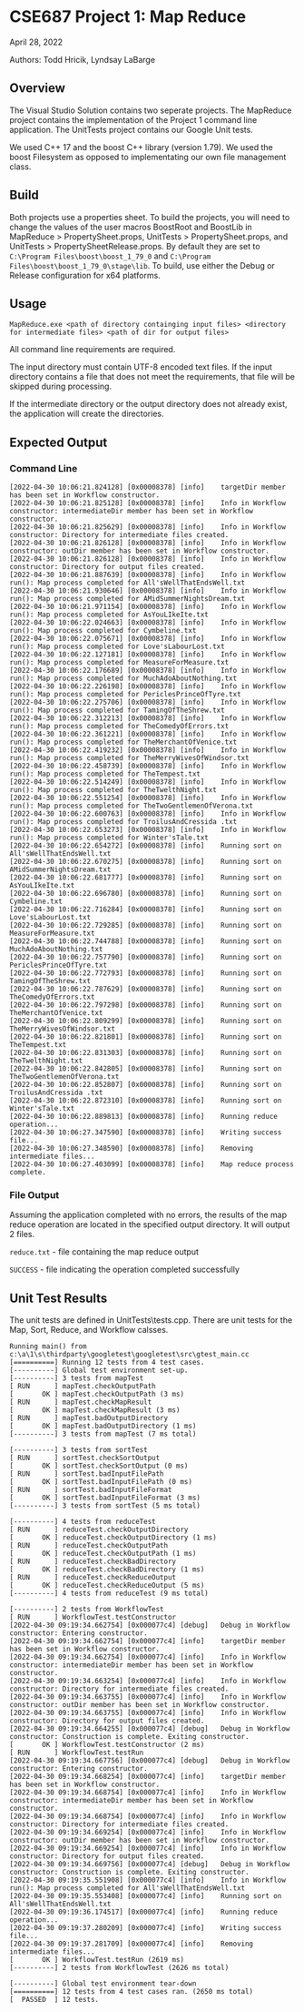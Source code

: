 # CSE687 Project 1: Map Reduce
April 28, 2022

Authors: Todd Hricik, Lyndsay LaBarge

## Overview
The Visual Studio Solution contains two seperate projects. The MapReduce project contains the implementation of the Project 1 command line application. The UnitTests project contains our Google Unit tests.

We used C++ 17 and the boost C++ library (version 1.79). We used the boost Filesystem as opposed to implementating our own file management class.

## Build
Both projects use a properties sheet. To build the projects, you will need to change the values of the user macros BoostRoot and BoostLib in MapReduce > PropertySheet.props, UnitTests > PropertySheet.props, and UnitTests > PropertySheetRelease.props. By default they are set to `C:\Program Files\boost\boost_1_79_0` and `C:\Program Files\boost\boost_1_79_0\stage\lib`. To build, use either the Debug or Release configuration for x64 platforms.

## Usage
```
MapReduce.exe <path of directory containging input files> <directory for intermediate files> <path of dir for output files>
```
All command line requirements are required. 

The input directory must contain UTF-8 encoded text files. If the input directory contains a file that does not meet the requirements, that file will be skipped during processing.

If the intermediate directory or the output directory does not already exist, the application will create the directories.

## Expected Output
### Command Line
```
[2022-04-30 10:06:21.824128] [0x00008378] [info]    targetDir member has been set in Workflow constructor.
[2022-04-30 10:06:21.825128] [0x00008378] [info]    Info in Workflow constructor: intermediateDir member has been set in Workflow constructor.
[2022-04-30 10:06:21.825629] [0x00008378] [info]    Info in Workflow constructor: Directory for intermediate files created.
[2022-04-30 10:06:21.826128] [0x00008378] [info]    Info in Workflow constructor: outDir member has been set in Workflow constructor.
[2022-04-30 10:06:21.826128] [0x00008378] [info]    Info in Workflow constructor: Directory for output files created.
[2022-04-30 10:06:21.887639] [0x00008378] [info]    Info in Workflow run(): Map process completed for All'sWellThatEndsWell.txt
[2022-04-30 10:06:21.930646] [0x00008378] [info]    Info in Workflow run(): Map process completed for AMidSummerNightsDream.txt
[2022-04-30 10:06:21.971154] [0x00008378] [info]    Info in Workflow run(): Map process completed for AsYouLIkeIte.txt
[2022-04-30 10:06:22.024663] [0x00008378] [info]    Info in Workflow run(): Map process completed for Cymbeline.txt
[2022-04-30 10:06:22.075671] [0x00008378] [info]    Info in Workflow run(): Map process completed for Love'sLabourLost.txt
[2022-04-30 10:06:22.127181] [0x00008378] [info]    Info in Workflow run(): Map process completed for MeasureForMeasure.txt
[2022-04-30 10:06:22.176689] [0x00008378] [info]    Info in Workflow run(): Map process completed for MuchAdoAboutNothing.txt
[2022-04-30 10:06:22.226198] [0x00008378] [info]    Info in Workflow run(): Map process completed for PericlesPrinceOfTyre.txt
[2022-04-30 10:06:22.275706] [0x00008378] [info]    Info in Workflow run(): Map process completed for TamingOfTheShrew.txt
[2022-04-30 10:06:22.312213] [0x00008378] [info]    Info in Workflow run(): Map process completed for TheComedyOfErrors.txt
[2022-04-30 10:06:22.361221] [0x00008378] [info]    Info in Workflow run(): Map process completed for TheMerchantOfVenice.txt
[2022-04-30 10:06:22.419232] [0x00008378] [info]    Info in Workflow run(): Map process completed for TheMerryWivesOfWindsor.txt
[2022-04-30 10:06:22.458739] [0x00008378] [info]    Info in Workflow run(): Map process completed for TheTempest.txt
[2022-04-30 10:06:22.514249] [0x00008378] [info]    Info in Workflow run(): Map process completed for TheTwelthNight.txt
[2022-04-30 10:06:22.551254] [0x00008378] [info]    Info in Workflow run(): Map process completed for TheTwoGentlemenOfVerona.txt
[2022-04-30 10:06:22.600763] [0x00008378] [info]    Info in Workflow run(): Map process completed for TroilusAndCressida .txt
[2022-04-30 10:06:22.653273] [0x00008378] [info]    Info in Workflow run(): Map process completed for Winter'sTale.txt
[2022-04-30 10:06:22.654272] [0x00008378] [info]    Running sort on All'sWellThatEndsWell.txt
[2022-04-30 10:06:22.670275] [0x00008378] [info]    Running sort on AMidSummerNightsDream.txt
[2022-04-30 10:06:22.681777] [0x00008378] [info]    Running sort on AsYouLIkeIte.txt
[2022-04-30 10:06:22.696780] [0x00008378] [info]    Running sort on Cymbeline.txt
[2022-04-30 10:06:22.716284] [0x00008378] [info]    Running sort on Love'sLabourLost.txt
[2022-04-30 10:06:22.729285] [0x00008378] [info]    Running sort on MeasureForMeasure.txt
[2022-04-30 10:06:22.744788] [0x00008378] [info]    Running sort on MuchAdoAboutNothing.txt
[2022-04-30 10:06:22.757790] [0x00008378] [info]    Running sort on PericlesPrinceOfTyre.txt
[2022-04-30 10:06:22.772793] [0x00008378] [info]    Running sort on TamingOfTheShrew.txt
[2022-04-30 10:06:22.787629] [0x00008378] [info]    Running sort on TheComedyOfErrors.txt
[2022-04-30 10:06:22.797298] [0x00008378] [info]    Running sort on TheMerchantOfVenice.txt
[2022-04-30 10:06:22.809299] [0x00008378] [info]    Running sort on TheMerryWivesOfWindsor.txt
[2022-04-30 10:06:22.821801] [0x00008378] [info]    Running sort on TheTempest.txt
[2022-04-30 10:06:22.831303] [0x00008378] [info]    Running sort on TheTwelthNight.txt
[2022-04-30 10:06:22.842805] [0x00008378] [info]    Running sort on TheTwoGentlemenOfVerona.txt
[2022-04-30 10:06:22.852807] [0x00008378] [info]    Running sort on TroilusAndCressida .txt
[2022-04-30 10:06:22.872310] [0x00008378] [info]    Running sort on Winter'sTale.txt
[2022-04-30 10:06:22.889813] [0x00008378] [info]    Running reduce operation...
[2022-04-30 10:06:27.347590] [0x00008378] [info]    Writing success file...
[2022-04-30 10:06:27.348590] [0x00008378] [info]    Removing intermediate files...
[2022-04-30 10:06:27.403099] [0x00008378] [info]    Map reduce process complete.
```

### File Output
Assuming the application completed with no errors, the results of the map reduce operation are located in the specified output directory. It will output 2 files.

`reduce.txt` - file containing the map reduce output

`SUCCESS` - file indicating the operation completed successfully


## Unit Test Results
The unit tests are defined in UnitTests\tests.cpp. There are unit tests for the Map, Sort, Reduce, and Workflow calsses. 

```
Running main() from c:\a\1\s\thirdparty\googletest\googletest\src\gtest_main.cc
[==========] Running 12 tests from 4 test cases.
[----------] Global test environment set-up.
[----------] 3 tests from mapTest
[ RUN      ] mapTest.checkOutputPath
[       OK ] mapTest.checkOutputPath (3 ms)
[ RUN      ] mapTest.checkMapResult
[       OK ] mapTest.checkMapResult (3 ms)
[ RUN      ] mapTest.badOutputDirectory
[       OK ] mapTest.badOutputDirectory (1 ms)
[----------] 3 tests from mapTest (7 ms total)

[----------] 3 tests from sortTest
[ RUN      ] sortTest.checkSortOutput
[       OK ] sortTest.checkSortOutput (0 ms)
[ RUN      ] sortTest.badInputFilePath
[       OK ] sortTest.badInputFilePath (0 ms)
[ RUN      ] sortTest.badInputFileFormat
[       OK ] sortTest.badInputFileFormat (3 ms)
[----------] 3 tests from sortTest (5 ms total)

[----------] 4 tests from reduceTest
[ RUN      ] reduceTest.checkOutputDirectory
[       OK ] reduceTest.checkOutputDirectory (1 ms)
[ RUN      ] reduceTest.checkOutputPath
[       OK ] reduceTest.checkOutputPath (1 ms)
[ RUN      ] reduceTest.checkBadDirectory
[       OK ] reduceTest.checkBadDirectory (1 ms)
[ RUN      ] reduceTest.checkReduceOutput
[       OK ] reduceTest.checkReduceOutput (5 ms)
[----------] 4 tests from reduceTest (9 ms total)

[----------] 2 tests from WorkflowTest
[ RUN      ] WorkflowTest.testConstructor
[2022-04-30 09:19:34.662754] [0x000077c4] [debug]   Debug in Workflow constructor: Entering constructor.
[2022-04-30 09:19:34.662754] [0x000077c4] [info]    targetDir member has been set in Workflow constructor.
[2022-04-30 09:19:34.662754] [0x000077c4] [info]    Info in Workflow constructor: intermediateDir member has been set in Workflow constructor.
[2022-04-30 09:19:34.663254] [0x000077c4] [info]    Info in Workflow constructor: Directory for intermediate files created.
[2022-04-30 09:19:34.663755] [0x000077c4] [info]    Info in Workflow constructor: outDir member has been set in Workflow constructor.
[2022-04-30 09:19:34.663755] [0x000077c4] [info]    Info in Workflow constructor: Directory for output files created.
[2022-04-30 09:19:34.664255] [0x000077c4] [debug]   Debug in Workflow constructor: Construction is complete. Exiting constructor.
[       OK ] WorkflowTest.testConstructor (2 ms)
[ RUN      ] WorkflowTest.testRun
[2022-04-30 09:19:34.667756] [0x000077c4] [debug]   Debug in Workflow constructor: Entering constructor.
[2022-04-30 09:19:34.668254] [0x000077c4] [info]    targetDir member has been set in Workflow constructor.
[2022-04-30 09:19:34.668754] [0x000077c4] [info]    Info in Workflow constructor: intermediateDir member has been set in Workflow constructor.
[2022-04-30 09:19:34.668754] [0x000077c4] [info]    Info in Workflow constructor: Directory for intermediate files created.
[2022-04-30 09:19:34.669254] [0x000077c4] [info]    Info in Workflow constructor: outDir member has been set in Workflow constructor.
[2022-04-30 09:19:34.669254] [0x000077c4] [info]    Info in Workflow constructor: Directory for output files created.
[2022-04-30 09:19:34.669756] [0x000077c4] [debug]   Debug in Workflow constructor: Construction is complete. Exiting constructor.
[2022-04-30 09:19:35.551908] [0x000077c4] [info]    Info in Workflow run(): Map process completed for All'sWellThatEndsWell.txt
[2022-04-30 09:19:35.553408] [0x000077c4] [info]    Running sort on All'sWellThatEndsWell.txt
[2022-04-30 09:19:36.174517] [0x000077c4] [info]    Running reduce operation...
[2022-04-30 09:19:37.280209] [0x000077c4] [info]    Writing success file...
[2022-04-30 09:19:37.281709] [0x000077c4] [info]    Removing intermediate files...
[       OK ] WorkflowTest.testRun (2619 ms)
[----------] 2 tests from WorkflowTest (2626 ms total)

[----------] Global test environment tear-down
[==========] 12 tests from 4 test cases ran. (2650 ms total)
[  PASSED  ] 12 tests.
```
